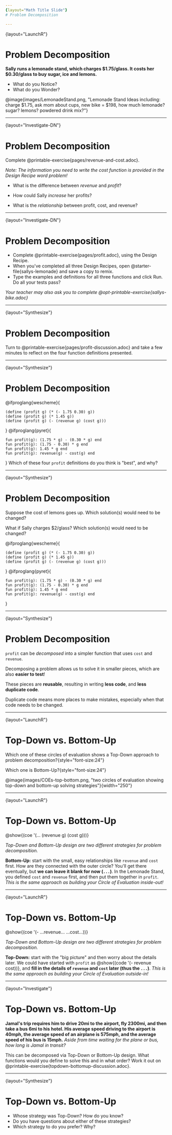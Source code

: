 ```yaml
---
{layout="Math Title Slide"}
# Problem Decomposition

---
```

{layout="LaunchR"}
# Problem Decomposition 

__Sally runs a lemonade stand, which charges $1.75/glass. It costs her $0.30/glass to buy sugar, ice and lemons.__

* What do you Notice? 
* What do you Wonder?

@image{images/LemonadeStand.png, "Lemonade Stand Ideas including: charge $1.75, ask mom about cups, new bike = $198, how much lemonade? sugar? lemons? powdered drink mix?"}

<!--
- Every glass sold brings in $1.75 in *revenue*
- Every glass sold brings in some amount of *profit*: it costs a certain amount to make, but it brings in another amount in revenue
- The total cost of the bike will be depend on the tax rate.
- In order to figure out how many lemonade sales it will take to pay for the bike, we'd need to to divide the cost (with tax) by the profit per glass.
-->

---
{layout="Investigate-DN"}
# Problem Decomposition 

Complete @printable-exercise{pages/revenue-and-cost.adoc}. 

*Note: The information you need to write the cost function is provided in the Design Recipe word problem!*

- What is the difference between _revenue_ and _profit_?

- How could Sally _increase_ her profits?

- What is the _relationship_ between profit, cost, and revenue?

<!--
	What is the difference between revenue and profit? Revenue is the total amount of money that comes in, profit is the remaining money after cost has been subtracted.

	How could Sally increase her profits? By decreasing her costs, raising her prices (which increases revenue), by selling more lemonade.

	What is the relationship between profit, cost, and revenue? Profit = Revenue - Cost
-->

---
{layout="Investigate-DN"}
# Problem Decomposition 

- Complete @printable-exercise{pages/profit.adoc}, using the Design Recipe.
- When you've completed all three Design Recipes, open @starter-file{sallys-lemonade} and save a copy to remix.
- Type the examples and definitions for all three functions and click Run. Do all your tests pass?

*Your teacher may also ask you to complete @opt-printable-exercise{sallys-bike.adoc}*

<!--
While students are working, walk the room and gauge student understanding.  There is more than one correct way to write the `profit` function!  Encourage discussion between students and push students to develop their thinking on the advantages and disadvantages of each correct solution.

As students finish, or for homework, you may also want them to figure out how many cups of lemonade sally would have to sell in order to buy her bike using @opt-printable-exercise{sallys-bike.adoc}.
-->

---
{layout="Synthesize"}
# Problem Decomposition 

Turn to @printable-exercise{pages/profit-discussion.adoc} and take a few minutes to reflect on the four function definitions presented.

---
{layout="Synthesize"}
# Problem Decomposition 

@ifproglang{wescheme}{
```(define (profit g) (- (* 1.75 g) (* 0.30 g)))
(define (profit g) (* (- 1.75 0.30) g))
(define (profit g) (* 1.45 g))
(define (profit g) (- (revenue g) (cost g)))
```
}
@ifproglang{pyret}{
```
fun profit(g): (1.75 * g) - (0.30 * g) end
fun profit(g): (1.75 - 0.30) * g end
fun profit(g): 1.45 * g end
fun profit(g): revenue(g) - cost(g) end
```
}
Which of these four `profit` definitions do you think is "best", and why?
<!--
`profit` can be _decomposed_ into a simpler function that uses the `cost` and `revenue` functions.
-->

---
{layout="Synthesize"}
# Problem Decomposition 

Suppose the cost of lemons goes up. Which solution(s) would need to be changed?

What if Sally charges $2/glass? Which solution(s) would need to be changed?

@ifproglang{wescheme}{
```(define (profit g) (- (* 1.75 g) (* 0.30 g)))
(define (profit g) (* (- 1.75 0.30) g))
(define (profit g) (* 1.45 g))
(define (profit g) (- (revenue g) (cost g)))
```
}
@ifproglang{pyret}{
```
fun profit(g): (1.75 * g) - (0.30 * g) end
fun profit(g): (1.75 - 0.30) * g end
fun profit(g): 1.45 * g end
fun profit(g): revenue(g) - cost(g) end
```
}



---
{layout="Synthesize"}
# Problem Decomposition 

`profit` can be _decomposed_ into a simpler function that uses `cost` and `revenue`.

Decomposing a problem allows us to solve it in smaller pieces, which are also __easier to test__!

These pieces are __reusable__, resulting in writing __less code__, and __less duplicate code__.

Duplicate code means more places to make mistakes, especially when that code needs to be changed.


---
{layout="LaunchR"}
# Top-Down vs. Bottom-Up 

Which one of these circles of evaluation shows a Top-Down approach to problem decomposition?{style="font-size:24"}

Which one is Bottom-Up?{style="font-size:24"}

@image{images/COEs-top-bottom.png, "two circles of evaluation showing top-down and bottom-up solving strategies"}{width="250"}

---
{layout="LaunchR"}
# Top-Down vs. Bottom-Up 

@show{(coe '(... (revenue g) (cost g)))}

_Top-Down and Bottom-Up design are two different strategies for problem decomposition._

**Bottom-Up:** start with the small, easy relationships like `revenue` and `cost` first. How are they connected with the outer circle? You'll get there eventually, but __we can leave it blank for now (`...`)__. In the Lemonade Stand, you defined `cost` and `revenue` first, and then put them together in `profit`. _This is the same approach as building your Circle of Evaluation inside-out!_

---
{layout="LaunchR"}
# Top-Down vs. Bottom-Up 

@show{(coe '(- ...revenue... ...cost...))}

_Top-Down and Bottom-Up design are two different strategies for problem decomposition._

**Top-Down:** start with the "big picture" and then worry about the details later. We could have started with `profit` as @show{(code '(- revenue cost))}, and __fill in the details of `revenue` and `cost` later (thus the `...`)__. _This is the same approach as building your Circle of Evaluation outside-in!_

---
{layout="Investigate"}
# Top-Down vs. Bottom-Up 

__Jamal's trip requires him to drive 20mi to the airport, fly 2300mi, and then take a bus 6mi to his hotel. His average speed driving to the airport is 40mph, the average speed of an airplane is 575mph, and the average speed of his bus is 15mph.__ _Aside from time waiting for the plane or bus, how long is Jamal in transit?_

This can be decomposed via Top-Down or Bottom-Up design. What functions would you define to solve this and in what order? Work it out on @printable-exercise{topdown-bottomup-discussion.adoc}.

---
{layout="Synthesize"}
# Top-Down vs. Bottom-Up 

* Whose strategy was Top-Down? How do you know?
* Do you have questions about either of these strategies?
* Which strategy to do you prefer? Why?

